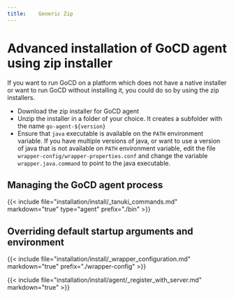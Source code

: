 ```yaml
---
title:    Generic Zip
---
```


# Advanced installation of GoCD agent using zip installer

If you want to run GoCD on a platform which does not have a native installer or want to run GoCD without installing it, you could do so by using the zip installers.

- Download the zip installer for GoCD agent
- Unzip the installer in a folder of your choice. It creates a subfolder with the name `go-agent-${version}`
- Ensure that `java` executable is available on the `PATH` environment variable. If you have multiple versions of java, or want to use a version of java that is not available on `PATH` environment variable, edit the file `wrapper-config/wrapper-properties.conf` and change the variable `wrapper.java.command` to point to the java executable.

## Managing the GoCD agent process

{{< include file="installation/install/_tanuki_commands.md" markdown="true" type="agent" prefix="./bin" >}}

## Overriding default startup arguments and environment

{{< include file="installation/install/_wrapper_configuration.md" markdown="true" prefix="./wrapper-config" >}}

{{< include file="installation/install/agent/_register_with_server.md" markdown="true" >}}

